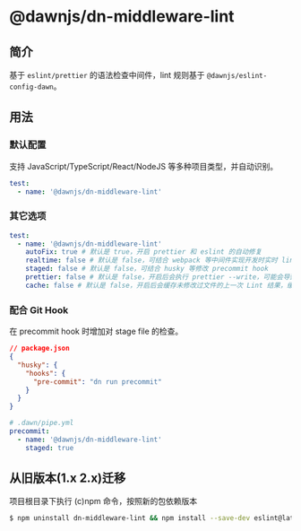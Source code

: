 # @dawnjs/dn-middleware-lint

## 简介

基于 `eslint/prettier` 的语法检查中间件，lint 规则基于 `@dawnjs/eslint-config-dawn`。

## 用法

### 默认配置

支持 JavaScript/TypeScript/React/NodeJS 等多种项目类型，并自动识别。

```yml
test:
  - name: '@dawnjs/dn-middleware-lint'
```

### 其它选项

```yml
test:
  - name: '@dawnjs/dn-middleware-lint'
    autoFix: true # 默认是 true，开启 prettier 和 eslint 的自动修复
    realtime: false # 默认是 false，可结合 webpack 等中间件实现开发时实时 lint
    staged: false # 默认是 false，可结合 husky 等修改 precommit hook
    prettier: false # 默认是 false，开启后会执行 prettier --write，可能会导致 lint 执行时间加长
    cache: false # 默认是 false，开启后会缓存未修改过文件的上一次 Lint 结果，缓存路径为 `${cwd}/node_modules/.cache/.eslintcache`
```

### 配合 Git Hook

在 precommit hook 时增加对 stage file 的检查。

```json
// package.json
{
  "husky": {
    "hooks": {
      "pre-commit": "dn run precommit"
    }
  }
}
```

```yaml
# .dawn/pipe.yml
precommit:
  - name: '@dawnjs/dn-middleware-lint'
    staged: true
```

## 从旧版本(1.x 2.x)迁移

项目根目录下执行 (c)npm 命令，按照新的包依赖版本

```bash
$ npm uninstall dn-middleware-lint && npm install --save-dev eslint@latest prettier@latest @dawnjs/eslint-config-dawn@latest @dawnjs/dn-middleware-lint@latest
```
